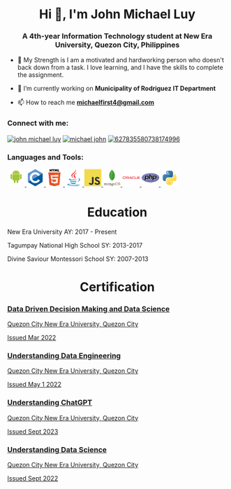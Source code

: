 
<h1 align="center">Hi 👋, I'm John Michael Luy</h1>
<h3 align="center"> A 4th-year Information Technology student at New Era University, Quezon City, Philippines </h3>

- 💬 My Strength is I am a motivated and hardworking person who doesn't back down from a task. I love learning, and I have the skills to complete the assignment.

- 🔭 I’m currently working on **Municipality of Rodriguez IT Department**

- 📫 How to reach me **michaelfirst4@gmail.com**

<h3 align="left">Connect with me:</h3>
<p align="left">
<a href="https://linkedin.com/in/john michael luy" target="blank"><img align="center" src="https://raw.githubusercontent.com/rahuldkjain/github-profile-readme-generator/master/src/images/icons/Social/linked-in-alt.svg" alt="john michael luy" height="30" width="40" /></a>
<a href="https://fb.com/michael john" target="blank"><img align="center" src="https://raw.githubusercontent.com/rahuldkjain/github-profile-readme-generator/master/src/images/icons/Social/facebook.svg" alt="michael john" height="30" width="40" /></a>
<a href="https://discord.gg/627835580738174996" target="blank"><img align="center" src="https://raw.githubusercontent.com/rahuldkjain/github-profile-readme-generator/master/src/images/icons/Social/discord.svg" alt="627835580738174996" height="30" width="40" /></a>
</p>

<h3 align="left">Languages and Tools:</h3>
<p align="left"> <a href="https://developer.android.com" target="_blank" rel="noreferrer"> <img src="https://raw.githubusercontent.com/devicons/devicon/master/icons/android/android-original-wordmark.svg" alt="android" width="40" height="40"/> </a> <a href="https://www.cprogramming.com/" target="_blank" rel="noreferrer"> <img src="https://raw.githubusercontent.com/devicons/devicon/master/icons/c/c-original.svg" alt="c" width="40" height="40"/> </a> <a href="https://www.w3.org/html/" target="_blank" rel="noreferrer"> <img src="https://raw.githubusercontent.com/devicons/devicon/master/icons/html5/html5-original-wordmark.svg" alt="html5" width="40" height="40"/> </a> <a href="https://www.java.com" target="_blank" rel="noreferrer"> <img src="https://raw.githubusercontent.com/devicons/devicon/master/icons/java/java-original.svg" alt="java" width="40" height="40"/> </a> <a href="https://developer.mozilla.org/en-US/docs/Web/JavaScript" target="_blank" rel="noreferrer"> <img src="https://raw.githubusercontent.com/devicons/devicon/master/icons/javascript/javascript-original.svg" alt="javascript" width="40" height="40"/> </a> <a href="https://www.mongodb.com/" target="_blank" rel="noreferrer"> <img src="https://raw.githubusercontent.com/devicons/devicon/master/icons/mongodb/mongodb-original-wordmark.svg" alt="mongodb" width="40" height="40"/> </a> <a href="https://www.oracle.com/" target="_blank" rel="noreferrer"> <img src="https://raw.githubusercontent.com/devicons/devicon/master/icons/oracle/oracle-original.svg" alt="oracle" width="40" height="40"/> </a> <a href="https://www.php.net" target="_blank" rel="noreferrer"> <img src="https://raw.githubusercontent.com/devicons/devicon/master/icons/php/php-original.svg" alt="php" width="40" height="40"/> </a> <a href="https://www.python.org" target="_blank" rel="noreferrer"> <img src="https://raw.githubusercontent.com/devicons/devicon/master/icons/python/python-original.svg" alt="python" width="40" height="40"/> </a> </p>

<h1 align="center">Education</h1>
<p align="left">New Era University
AY: 2017 - Present </p>
<p align="left">Tagumpay National High School
SY: 2013-2017 </p>
<p align="left">Divine Saviour Montessori School
SY: 2007-2013 </p>



<h1 align="center">Certification</h1>

<a href="https://drive.google.com/file/d/1XbjfkKuuEr7YM7YWVG291--qs_TMQL4H/view?usp=share_link">
    <h3>Data Driven Decision Making and Data Science</h3>
    <p>Quezon City New Era University, Quezon City</p>
    <p>Issued Mar 2022</p>
</a>

<a href="https://drive.google.com/file/d/1XbjfkKuuEr7YM7YWVG291--qs_TMQL4H/view?usp=share_link">
    <h3>Understanding Data Engineering</h3>
    <p>Quezon City New Era University, Quezon City</p>
    <p>Issued May 1 2022</p>
</a>

<a href="https://drive.google.com/file/d/1XbjfkKuuEr7YM7YWVG291--qs_TMQL4H/view?usp=share_link">
    <h3>Understanding ChatGPT</h3>
    <p>Quezon City New Era University, Quezon City</p>
    <p>Issued Sept 2023</p>
</a>

<a href="https://drive.google.com/file/d/1XbjfkKuuEr7YM7YWVG291--qs_TMQL4H/view?usp=share_link">
    <h3>Understanding Data Science</h3>
    <p>Quezon City New Era University, Quezon City</p>
    <p>Issued Sept 2022</p>
</a>





